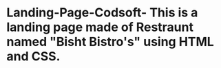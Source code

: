 # Landing-Page-Codsoft- This is a landing page made of Restraunt named "Bisht Bistro's" using HTML and CSS.
